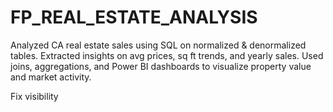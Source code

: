 # FP_REAL_ESTATE_ANALYSIS
Analyzed CA real estate sales using SQL on normalized &amp; denormalized tables. Extracted insights on avg prices, sq ft trends, and yearly sales. Used joins, aggregations, and Power BI dashboards to visualize property value and market activity.

Fix visibility
